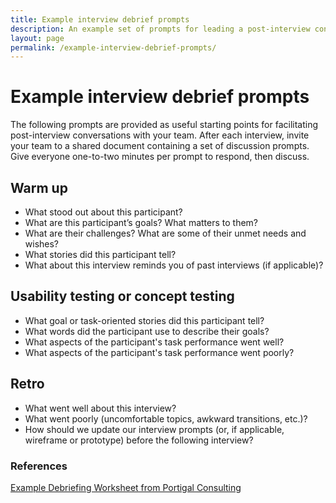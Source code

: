 ```yaml
---
title: Example interview debrief prompts
description: An example set of prompts for leading a post-interview conversation
layout: page
permalink: /example-interview-debrief-prompts/
---
```


<style type="text/css" media="print">
@page {
  margin: 1in;
}
</style>

# Example interview debrief prompts
The following prompts are provided as useful starting points for facilitating post-interview conversations with your team. After each interview, invite your team to a shared document containing a set of discussion prompts. Give everyone one-to-two minutes per prompt to respond, then discuss.


## Warm up

- What stood out about this participant?
- What are this participant’s goals? What matters to them?
- What are their challenges? What are some of their unmet needs and wishes?
- What stories did this participant tell?
- What about this interview reminds you of past interviews (if applicable)?

## Usability testing or concept testing

- What goal or task-oriented stories did this participant tell?
- What words did the participant use to describe their goals?
- What aspects of the participant's task performance went well?
- What aspects of the participant's task performance went poorly?

## Retro

- What went well about this interview?
- What went poorly (uncomfortable topics, awkward transitions, etc.)?
- How should we update our interview prompts (or, if applicable, wireframe or prototype) before the following interview?


### References

[Example Debriefing Worksheet from Portigal Consulting](https://rosenfeldmedia.com/wp-content/uploads/2014/10/Portigal-Consulting-Debriefing-Worksheet-2.pdf)
